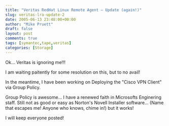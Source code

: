 ```yaml
---
title: "Veritas RedHat Linux Remote Agent – Update (again!)"
slug: veritas-lra-update-2
date: 2005-06-13 23:48:00+00:00
author: "Mike Pruett"
draft: false
layout: post
comments: true
tags: [symantec,tape,veritas]
categories: [Storage]
---
```


Ok... Veritas is ignoring me!!!

I am waiting paitently for some resolution on this, but to no avail!

In the meantime, I have been working on Deploying the "Cisco VPN Client" via Group Policy.

Group Policy is awesome... I have a renewed faith in Microsofts Enginering staff. Still not as good or easy as Norton's Novell Installer software... (Name that escapes me! Anyone who knows, chime in!) but it works!

I will keep everyone posted!
